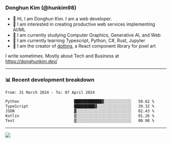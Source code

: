 ### Donghun Kim (@hunkim98)

- 👋 Hi, I am Donghun Kim. I am a web developer. 
- 🤔 I am interested in creating productive web services implementing AI/ML
- 🔭 I am currently studying Computer Graphics, Generative AI, and Web 
- 🌱 I am currently learning Typescript, Python, C#, Rust, Jupyter
- 🎨 I am the creator of [dotting](https://github.com/hunkim98/dotting), a React component library for pixel art

I write sometimes. Mostly about Tech and Business at https://donghunkim.dev/

---
### 📊 Recent development breakdown
<!--START_SECTION:waka-->

```txt
From: 31 March 2024 - To: 07 April 2024

Python                        ████████████▓░░░░░░░░░░░░   50.62 %
TypeScript                    █████████▓░░░░░░░░░░░░░░░   39.32 %
JSON                          ▓░░░░░░░░░░░░░░░░░░░░░░░░   02.43 %
Kotlin                        ▒░░░░░░░░░░░░░░░░░░░░░░░░   01.26 %
Text                          ▒░░░░░░░░░░░░░░░░░░░░░░░░   00.90 %
```

<!--END_SECTION:waka-->
---

<!-- <div align='center'> -->
  <img align="center" src="https://github-readme-stats.vercel.app/api?username=hunkim98&theme=dark&show_icons=true"/>
<!-- </div> -->
<!--
**hunkim98/hunkim98** is a ✨ _special_ ✨ repository because its `README.md` (this file) appears on your GitHub profile.

Here are some ideas to get you started:

- 🔭 I’m currently working on ...
- 🌱 I’m currently learning ...
- 👯 I’m looking to collaborate on ...
- 🤔 I’m looking for help with ...
- 💬 Ask me about ...
- 📫 How to reach me: ...
- 😄 Pronouns: ...
- ⚡ Fun fact: ...
-->
